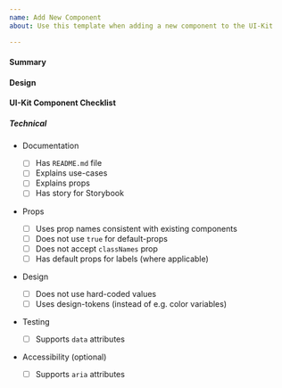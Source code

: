 ```yaml
---
name: Add New Component
about: Use this template when adding a new component to the UI-Kit

---
```


#### Summary

#### Design

<!-- provide a link to the original design -->

[]()

#### UI-Kit Component Checklist

##### Technical

- Documentation
  - [ ] Has `README.md` file
  - [ ] Explains use-cases
  - [ ] Explains props
  - [ ] Has story for Storybook
- Props
  - [ ] Uses prop names consistent with existing components
  - [ ] Does not use `true` for default-props
  - [ ] Does not accept `classNames` prop
  - [ ] Has default props for labels (where applicable)
- Design

  - [ ] Does not use hard-coded values
  - [ ] Uses design-tokens (instead of e.g. color variables)

- Testing
  - [ ] Supports `data` attributes

- Accessibility (optional)
  - [ ] Supports `aria` attributes

